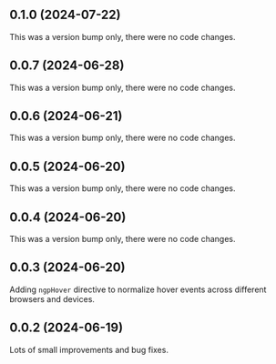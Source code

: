 ## 0.1.0 (2024-07-22)

This was a version bump only, there were no code changes.

## 0.0.7 (2024-06-28)

This was a version bump only, there were no code changes.

## 0.0.6 (2024-06-21)

This was a version bump only, there were no code changes.

## 0.0.5 (2024-06-20)

This was a version bump only, there were no code changes.

## 0.0.4 (2024-06-20)

This was a version bump only, there were no code changes.

## 0.0.3 (2024-06-20)

Adding `ngpHover` directive to normalize hover events across different browsers and devices.

## 0.0.2 (2024-06-19)

Lots of small improvements and bug fixes.
